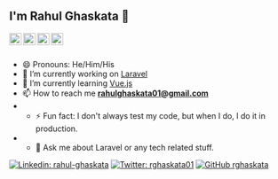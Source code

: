 ## I'm Rahul Ghaskata 👋

<a href="https://www.linkedin.com/in/rahul-ghaskata">
  <img align="left" alt="RG's Linkdein" width="22px" src="https://cdn.jsdelivr.net/npm/simple-icons@v3/icons/linkedin.svg" />
</a>
<a href="https://twitter.com/rghaskata01">
  <img align="left" alt="RG's Twitter" width="22px" src="https://cdn.jsdelivr.net/npm/simple-icons@v3/icons/twitter.svg" />
</a>
<a href="https://instagram.com/rahulll.01">
  <img align="left" alt="RG's Insta" width="22px" src="https://cdn.jsdelivr.net/npm/simple-icons@v3/icons/instagram.svg" />
</a>
<a href="https://github.com/rghaskata">
  <img align="left" alt="RG's Github" width="22px" src="https://cdn.jsdelivr.net/npm/simple-icons@v3/icons/github.svg" />
</a>
<br/>
<br/>

- 😄 Pronouns: He/Him/His
- 🔭 I’m currently working on [Laravel](http://laravel.com)
- 🌱 I’m currently learning [Vue.js](https://vuejs.org/)
- 📫 How to reach me **rahulghaskata01@gmail.com**
- - ⚡ Fun fact: I don't always test my code, but when I do, I do it in production.
- - 💬 Ask me about Laravel or any tech related stuff.

[![Linkedin: rahul-ghaskata](https://img.shields.io/badge/rahul-ghaskata-blue?style=flat-square&logo=Linkedin&logoColor=white&link=https://www.linkedin.com/in/rahul-ghaskata/)](https://www.linkedin.com/in/rahul-ghaskata/)
[![Twitter: rghaskata01](https://img.shields.io/twitter/follow/rghaskata01?style=social)](https://twitter.com/rghaskata01)
[![GitHub rghaskata](https://img.shields.io/github/followers/rghaskata?label=follow&style=social)](https://github.com/rghaskata)
